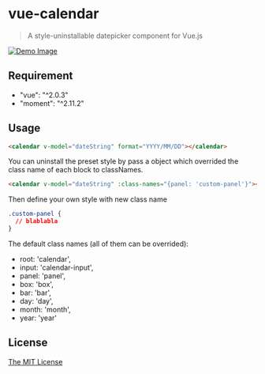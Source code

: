 # vue-calendar

> A style-uninstallable datepicker component for Vue.js

[![Demo Image](pic.png)](https://hurt-queen.surge.sh)

## Requirement

- "vue": "^2.0.3"
- "moment": "^2.11.2"

## Usage

```html
<calendar v-model="dateString" format="YYYY/MM/DD"></calendar>
```
You can uninstall the preset style by pass a object which overrided the
class name of each block to classNames.

```html
<calendar v-model="dateString" :class-names="{panel: 'custom-panel'}"></calendar>
```

Then define your own style with new class name
```css
.custom-panel {
  // blablabla
}
```

The default class names (all of them can be overrided):

- root: 'calendar',
- input: 'calendar-input',
- panel: 'panel',
- box: 'box',
- bar: 'bar',
- day: 'day',
- month: 'month',
- year: 'year'

## License

[The MIT License](http://opensource.org/licenses/MIT)
